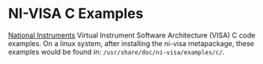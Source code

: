 # NI-VISA C Examples
[National Instruments](https://www.ni.com) Virtual Instrument Software Architecture (VISA) C code examples. On a linux system, after installing the ni-visa metapackage, these examples would be found in: `/usr/share/doc/ni-visa/examples/c/`.
